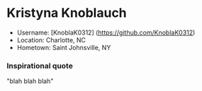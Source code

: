 # Kristyna Knoblauch

* Username: [KnoblaK0312] (https://github.com/KnoblaK0312)
* Location: Charlotte, NC 
* Hometown: Saint Johnsville, NY

### Inspirational quote

"blah blah blah"
